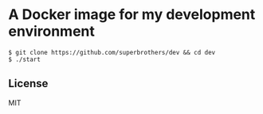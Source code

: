 # A Docker image for my development environment 

```
$ git clone https://github.com/superbrothers/dev && cd dev
$ ./start
```

## License

MIT
